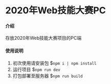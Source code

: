 
# 2020年Web技能大赛PC

#### 介绍
存放2020年Web技能大赛项目的PC端

#### 使用说明

1.  初次使用请安装包  $`npm i | npm install`
2.  运行项目 $`npm run dev`
3.  打包部署至服务器 $`npm run build`
